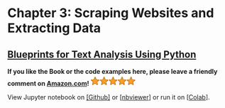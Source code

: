 # Chapter 3: Scraping Websites and Extracting Data

## [Blueprints for Text Analysis Using Python](https://github.com/blueprints-for-text-analytics-python/blueprints-text)

**If you like the Book or the code examples here, please leave a friendly comment on
[Amazon.com](https://www.amazon.com/Blueprints-Text-Analytics-Using-Python/dp/149207408X)!**
<img src="../rating.png" width="100"/>

View Jupyter notebook on 
[[Github]](Scraping_Extraction.ipynb) or
[[nbviewer](https://nbviewer.ipython.org/github/blueprints-for-text-analytics-python/blueprints-text/blob/master/ch03/Scraping_Extraction.ipynb)] or run it on 
[[Colab](https://colab.research.google.com/github/blueprints-for-text-analytics-python/blueprints-text/blob/master/ch03/Scraping_Extraction.ipynb)].
